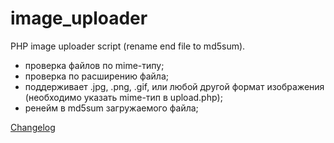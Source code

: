 image_uploader
==============

PHP image uploader script (rename end file to md5sum).

- проверка файлов по mime-типу;
- проверка по расширению файла;
- поддерживает .jpg, .png, .gif, или любой другой формат изображения (необходимо указать mime-тип в upload.php);
- ренейм в md5sum загружаемого файла;

[Changelog](https://raw.github.com/fastpoke/image_uploader/master/changelog)
